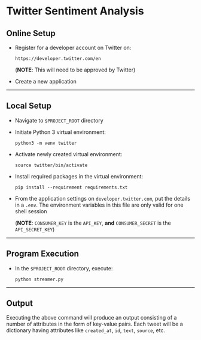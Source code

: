 # Twitter Sentiment Analysis

## Online Setup

+ Register for a developer account on Twitter on:

  `https://developer.twitter.com/en`

  (**NOTE**: This will need to be approved by Twitter)

+ Create a new application

----

## Local Setup

+ Navigate to `$PROJECT_ROOT` directory

+ Initiate Python 3 virtual environment:

  `python3 -m venv twitter`

+ Activate newly created virtual environment:

  `source twitter/bin/activate`

+ Install required packages in the virtual environment:

  `pip install --requirement requirements.txt`

+ From the application settings on `developer.twitter.com`, put the details in a `.env`. The environment variables in this file are only valid for one shell session

  (**NOTE**: `CONSUMER_KEY` is the `API_KEY`, **and** `CONSUMER_SECRET` is the `API_SECRET_KEY`)

----

## Program Execution

+ In the `$PROJECT_ROOT` directory, execute:

  `python streamer.py`

----

## Output

Executing the above command will produce an output consisting of a number of attributes in the form of key-value pairs. Each tweet will be a dictionary having attributes like `created_at`, `id`, `text`, `source`, etc.

